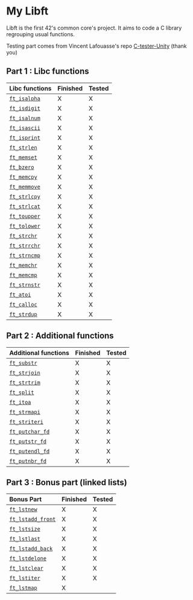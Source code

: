 # My Libft

Libft is the first 42's common core's project. It aims to code a C library regrouping usual functions.

Testing part comes from Vincent Lafouasse's repo [C-tester-Unity](https://github.com/vincent-lafouasse/C-tester-Unity) (thank you)

## Part 1 : Libc functions

| Libc functions |    Finished       | Tested     |
| :--------------- |:---------------| :-----|
| [`ft_isalpha`](/library/ft_isalpha.c) | X |  X  |
| [`ft_isdigit`](/library/ft_isdigit.c)  | X | X |
| [`ft_isalnum`](/library/ft_isalnum.c)  | X |  X   |
| [`ft_isascii`](/library/ft_isascii.c)  | X |   X  |
| [`ft_isprint`](/library/ft_isprint.c)  | X |   X  |
| [`ft_strlen`](/library/ft_strlen.c)      | X |  X   |
| [`ft_memset`](/library/ft_memset.c)      | X |  X  |
| [`ft_bzero`](/library/ft_bzero.c)        | X | X   |
| [`ft_memcpy`](/library/ft_memcpy.c)      | X |  X  |
| [`ft_memmove`](/library/ft_memmove.c)  | X |   X |
| [`ft_strlcpy`](/library/ft_strlcpy.c)  | X |  X  |
| [`ft_strlcat`](/library/ft_strlcat.c)  | X |  X  |
| [`ft_toupper`](/library/ft_toupper.c)  | X |   X |
| [`ft_tolower`](/library/ft_tolower.c)  | X |  X  |
| [`ft_strchr`](/library/ft_strchr.c)      | X |  X  |
| [`ft_strrchr`](/library/ft_strrchr.c)  | X |  X  |
| [`ft_strncmp`](/library/ft_strncmp.c)  | X |   X |
| [`ft_memchr`](/library/ft_memchr.c)      | X | X   |
| [`ft_memcmp`](/library/ft_memcmp.c)      | X |   X |
| [`ft_strnstr`](/library/ft_strnstr.c)  | X | X   |
| [`ft_atoi`](/library/ft_atoi.c) | X |  X  |
| [`ft_calloc`](/library/ft_calloc.c) | X |  X  |
| [`ft_strdup`](/library/ft_strdup.c) | X |  X  |

## Part 2 : Additional functions

| Additional functions |    Finished       | Tested     |
| :--------------- |:---------------| :-----|
| [`ft_substr`](/library/ft_substr.c) | X |  X  |
| [`ft_strjoin`](/library/ft_strjoin.c) | X |   X |
| [`ft_strtrim`](/library/ft_strtrim.c) | X |  X  |
| [`ft_split`](/library/ft_split.c) | X | X   |
| [`ft_itoa`](/library/ft_itoa.c) | X |  X  |
| [`ft_strmapi`](/library/ft_strmapi.c) | X |  X  |
| [`ft_striteri`](/library/ft_striteri.c) | X |   X |
| [`ft_putchar_fd`](/library/ft_putchar_fd.c) | X |  X  |
| [`ft_putstr_fd`](/library/ft_putstr_fd.c) | X |   X |
| [`ft_putendl_fd`](/library/ft_putendl_fd.c) | X | X   |
| [`ft_putnbr_fd`](/library/ft_putnbr_fd.c) | X |   X |

## Part 3 : Bonus part (linked lists)

| Bonus Part |    Finished       | Tested     |
| :--------------- |:---------------| :-----|
| [`ft_lstnew`](/library/ft_lstnew.c) | X |  X  |
| [`ft_lstadd_front`](/library/ft_lstadd_front.c) | X |  X  |
| [`ft_lstsize`](/library/ft_lstsize.c) | X |  X  |
| [`ft_lstlast`](/library/ft_lstlast.c) | X |  X  |
| [`ft_lstadd_back`](/library/ft_lstadd_back.c) | X |  X  |
| [`ft_lstdelone`](/library/ft_lstdelone.c) | X |  X  |
| [`ft_lstclear`](/library/ft_lstclear.c) | X |   X |
| [`ft_lstiter`](/library/ft_lstiter.c) | X |  X  |
| [`ft_lstmap`](/library/ft_lstmap.c) | X  |     |
